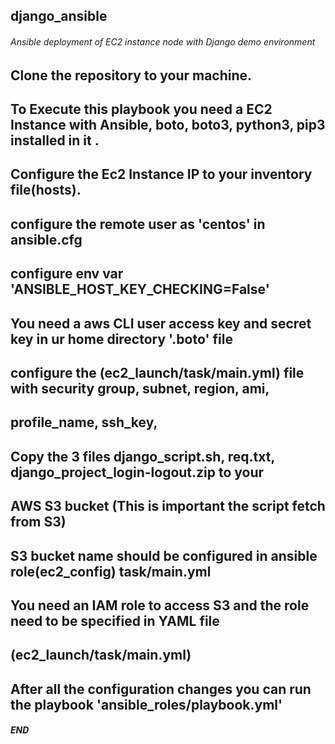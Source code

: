 ## django_ansible

###### Ansible deployment of EC2 instance node with Django demo environment ###### 


## Clone the repository to your machine.

## To Execute this playbook you need a EC2 Instance with Ansible, boto, boto3, python3, pip3 installed in it .
## Configure the Ec2 Instance IP to your inventory file(hosts). 

## configure the remote user as 'centos' in ansible.cfg
## configure env var 'ANSIBLE_HOST_KEY_CHECKING=False' 

## You need a aws CLI user access key and secret key in ur home directory '.boto' file
## configure the (ec2_launch/task/main.yml) file with security group, subnet, region, ami, 
## profile_name, ssh_key,

## Copy the 3 files django_script.sh, req.txt, django_project_login-logout.zip to your
## AWS S3 bucket (This is important the script fetch from S3) 
## S3 bucket name should be configured in ansible role(ec2_config) task/main.yml

## You need an IAM role to access S3 and the role need to be specified in YAML file 
## (ec2_launch/task/main.yml) 


## After all the configuration changes you can run the playbook 'ansible_roles/playbook.yml'



##### END #####
